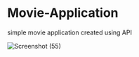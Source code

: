 # Movie-Application
simple movie application created using API

![Screenshot (55)](https://github.com/bhuvireven007/Movie-Application/assets/109680240/2619936e-1a94-4d58-a092-50e7b6441a6d)
